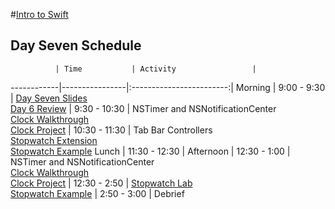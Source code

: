 #[Intro to Swift](https://github.com/upperlinecode/intro-to-swift)
## Day Seven Schedule
 	          |	Time           | Activity                 |
------------|----------------|:------------------------:|
 Morning	   |  9:00 - 9:30   | [Day Seven Slides]() <br> [Day 6 Review]()
        	   |  9:30 - 10:30  | NSTimer and NSNotificationCenter <br> [Clock Walkthrough](https://github.com/upperlinecode/intro-to-swift/blob/master/day-7/clock-walkthrough.md) <br> [Clock Project](https://github.com/upperlinecode/intro-to-swift/tree/master/day-7/Clock)
            |  10:30 - 11:30 | Tab Bar Controllers <br> [Stopwatch Extension](https://github.com/upperlinecode/intro-to-swift/blob/master/day-7/stopwatch-extension.md) <br> [Stopwatch Example]()
 Lunch      |  11:30 - 12:30 | 
 Afternoon  |  12:30 - 1:00  | NSTimer and NSNotificationCenter <br> [Clock Walkthrough]() <br> [Clock Project]()
            |  12:30 - 2:50  | [Stopwatch Lab]() <br> [Stopwatch Example]()
       	    |  2:50 - 3:00   | Debrief
